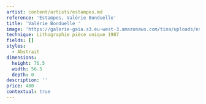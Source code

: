 ```yaml
---
artist: content/artists/estampes.md
reference: 'Estampes, Valérie Bonduelle'
title: 'Valérie Bonduelle '
image: 'https://galerie-gaia.s3.eu-west-3.amazonaws.com/tina/uploads/estampes/galerie-gaia-claude-valérie-bonduelle.jpg'
technique: Lithographie pièce unique 1987
fields: []
styles:
  - Abstrait
dimensions:
  height: 76.5
  width: 56.5
  depth: 0
description: ''
price: 480
contextual: true
---
```


